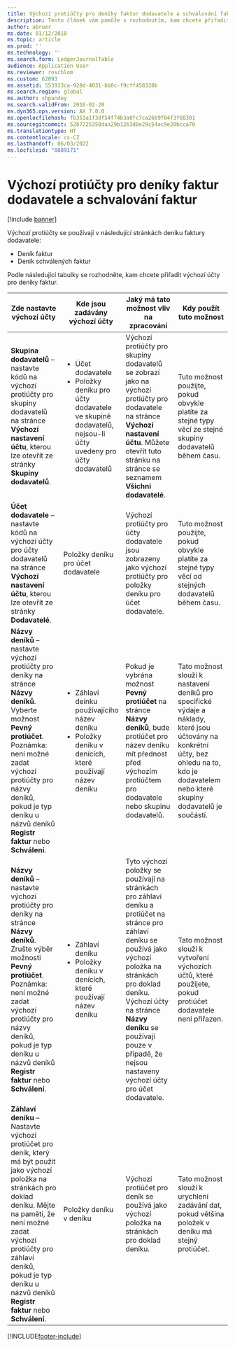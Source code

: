 ```yaml
---
title: Výchozí protiúčty pro deníky faktur dodavatele a schvalování faktur
description: Tento článek vám pomůže s rozhodnutím, kam chcete přiřadit výchozí účty pro deníky faktur.
author: abruer
ms.date: 01/12/2018
ms.topic: article
ms.prod: ''
ms.technology: ''
ms.search.form: LedgerJournalTable
audience: Application User
ms.reviewer: roschlom
ms.custom: 62093
ms.assetid: 553933ca-928d-4031-bb8c-f9cff458320b
ms.search.region: global
ms.author: shpandey
ms.search.validFrom: 2016-02-28
ms.dyn365.ops.version: AX 7.0.0
ms.openlocfilehash: fb351a1f3df54f74b3a0fc7ca2669f04f3f68301
ms.sourcegitcommit: 52b7225350daa29b1263d8e29c54ac9e20bcca70
ms.translationtype: HT
ms.contentlocale: cs-CZ
ms.lasthandoff: 06/03/2022
ms.locfileid: "8889171"
---
```

# <a name="default-offset-accounts-for-vendor-invoice-and-invoice-approval-journals"></a>Výchozí protiúčty pro deníky faktur dodavatele a schvalování faktur

[!include [banner](../includes/banner.md)]

Výchozí protiúčty se používají v následující stránkách deníku faktury dodavatele:

-   Deník faktur
-   Deník schválených faktur

Podle následující tabulky se rozhodněte, kam chcete přiřadit výchozí účty pro deníky faktur.

<table>
<colgroup>
<col width="25%" />
<col width="25%" />
<col width="25%" />
<col width="25%" />
</colgroup>
<thead>
<tr class="header">
<th>Zde nastavte výchozí účty</th>
<th>Kde jsou zadávány výchozí účty</th>
<th>Jaký má tato možnost vliv na zpracování</th>
<th>Kdy použít tuto možnost</th>
</tr>
</thead>
<tbody>
<tr class="odd">
<td><strong>Skupina dodavatelů</strong> – nastavte kódů na výchozí protiúčty pro skupiny dodavatelů na stránce <strong>Výchozí nastavení účtu</strong>, kterou lze otevřít ze stránky <strong>Skupiny dodavatelů</strong>.</td>
<td><ul>
<li>Účet dodavatele</li>
<li>Položky deníku pro účty dodavatele ve skupině dodavatelů, nejsou-li účty uvedeny pro účty dodavatelů</li>
</ul></td>
<td>Výchozí protiúčty pro skupiny dodavatelů se zobrazí jako na výchozí protiúčty pro dodavatele na stránce <strong>Výchozí nastavení účtu</strong>. Můžete otevřít tuto stránku na stránce se seznamem <strong>Všichni dodavatelé</strong>.</td>
<td>Tuto možnost použijte, pokud obvykle platíte za stejné typy věcí ze stejné skupiny dodavatelů během času.</td>
</tr>
<tr class="even">
<td><strong>Účet dodavatele</strong> – nastavte kódů na výchozí účty pro účty dodavatelů na stránce <strong>Výchozí nastavení účtu</strong>, kterou lze otevřít ze stránky <strong>Dodavatelé</strong>.</td>
<td>Položky deníku pro účet dodavatele</td>
<td>Výchozí protiúčty pro účty dodavatele jsou zobrazeny jako výchozí protiúčty pro položky deníku pro účet dodavatele.</td>
<td>Tuto možnost použijte, pokud obvykle platíte za stejné typy věcí od stejných dodavatelů během času.</td>
</tr>
<tr class="odd">
<td><strong>Názvy deníků</strong> – nastavte výchozí protiúčty pro deníky na stránce <strong>Názvy deníků</strong>. Vyberte možnost <strong>Pevný protiúčet</strong>. Poznámka: není možné zadat výchozí protiúčty pro názvy deníků, pokud je typ deníku u názvů deníků <strong>Registr faktur</strong> nebo <strong>Schválení</strong>.</td>
<td><ul>
<li>Záhlaví deínku používajícího název deníku</li>
<li>Položky deníku v denících, které používají název deníku</li>
</ul></td>
<td>Pokud je vybrána možnost <strong>Pevný protiúčet</strong> na stránce <strong>Názvy deníků</strong>, bude protiúčet pro název deníku mít přednost před výchozím protiúčtem pro dodavatele nebo skupinu dodavatelů.</td>
<td>Tato možnost slouží k nastavení deníků pro specifické výdaje a náklady, které jsou účtovány na konkrétní účty, bez ohledu na to, kdo je dodavatelem nebo které skupiny dodavatelů je součástí.</td>
</tr>
<tr class="even">
<td><strong>Názvy deníků</strong> – nastavte výchozí protiúčty pro deníky na stránce <strong>Názvy deníků</strong>. Zrušte výběr možnosti <strong>Pevný protiúčet</strong>. Poznámka: není možné zadat výchozí protiúčty pro názvy deníků, pokud je typ deníku u názvů deníků <strong>Registr faktur</strong> nebo <strong>Schválení</strong>.</td>
<td><ul>
<li>Záhlaví deníku</li>
<li>Položky deníku v denících, které používají název deníku</li>
</ul></td>
<td>Tyto výchozí položky se používají na stránkách pro záhlaví deníku a protiúčet na stránce pro záhlaví deníku se používá jako výchozí položka na stránkách pro doklad deníku. Výchozí účty na stránce <strong>Názvy deníku </strong>se používají pouze v případě, že nejsou nastaveny výchozí účty pro účet dodavatele.</td>
<td>Tato možnost slouží k vytvoření výchozích účtů, které použijete, pokud protiúčet dodavatele není přiřazen.</td>
</tr>
<tr class="odd">
<td><strong>Záhlaví deníku</strong> – Nastavte výchozí protiúčet pro deník, který má být použit jako výchozí položka na stránkách pro doklad deníku. Mějte na paměti, že není možné zadat výchozí protiúčty pro záhlaví deníků, pokud je typ deníku u názvů deníků <strong>Registr faktur</strong> nebo <strong>Schválení</strong>.</td>
<td>Položky deníku v deníku</td>
<td>Výchozí protiúčet pro deník se používá jako výchozí položka na stránkách pro doklad deníku.</td>
<td>Tato možnost slouží k urychlení zadávání dat, pokud většina položek v deníku má stejný protiúčet.</td>
</tr>
</tbody>
</table>







[!INCLUDE[footer-include](../../includes/footer-banner.md)]